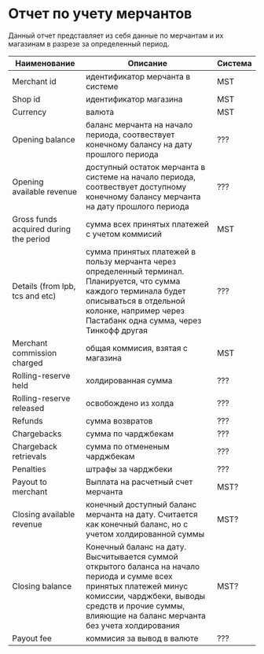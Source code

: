 # Отчет по учету мерчантов

 Данный отчет представляет из себя данные по мерчантам и их магазинам в разрезе за определенный период.

Наименование  | Описание | Система |
--- | --- | --- |
Merchant id | идентификатор мерчанта в системе | MST |
Shop id | идентификатор магазина | MST |
Currency | валюта | MST |
Opening balance | баланс мерчанта на начало периода, соотвествует конечному балансу на дату прошлого периода | ??? |
Opening available revenue | доступный остаток мерчанта в системе на начало периода, соотвествует доступному конечному балансу мерчанта на дату прошлого периода | ??? |
Gross funds acquired during the period | сумма всех принятых платежей с учетом коммисий | MST |
Details (from lpb, tcs and etc) | сумма принятых платежей в пользу мерчанта через определенный терминал. Планируется, что сумма каждого терминала будет описываться в отдельной колонке, например через Пастабанк одна сумма, через Тинкофф другая | ??? |
Merchant commission charged | общая коммисия, взятая с магазина | MST |
Rolling-reserve held | холдированная сумма | ??? |
Rolling-reserve released | освобождено из холда | ??? |
Refunds | сумма возвратов | ??? |
Chargebacks | сумма по чарджбекам | ??? |
Chargeback retrievals | сумма по отмененым чарджбекам | ??? |
Penalties | штрафы за чарджбеки | ??? |
Payout to merchant | Выплата на расчетный счет мерчанта | MST? |
Closing available revenue | конечный доступный баланс мерчанта на дату. Считается как конечный баланс, но с учетом холдированной суммы | MST? |
Closing balance | Конечный баланс на дату. Высчитывается суммой открытого баланса на начало периода и сумме всех принятых платежей минус комиссии, чарджбеки, выводы средств и прочие суммы, влияющие на баланс мерчанта без учета холдирования | MST? |
Payout fee | коммисия за вывод в валюте | ??? |

